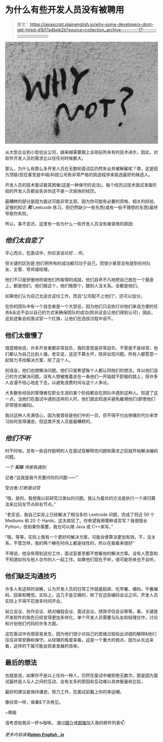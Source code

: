 # 为什么有些开发人员没有被聘用

> 原文：<https://javascript.plainenglish.io/why-some-developers-dont-get-hired-d1b17a4beb2b?source=collection_archive---------17----------------------->

![](img/37d05f913fc7aeb350094bf0acee5575.png)

从大型企业到小型创业公司，越来越需要跟上全球前所未有的技术进步。因此，对软件开发人员的需求比以往任何时候都大。

那么，为什么有那么多开发人员在无数轮面试后仍然失业并被解雇呢？嗯，这是因为顶级(现在甚至是中端)科技公司有非常严格的挑选程序来挑选最好的候选人。

开发人员的技术面试极其困难(这是一种保守的说法)。每个经历过技术面试准备阶段的开发人员都会告诉你这不是一次愉快的经历。

最糟糕的部分是因为面试可能非常主观，因为你可能有必要的资格、相关的经验、足够的知识 ***和*** Leetcode 练习，但仍然缺少一些东西(或有一些不理想的东西)最终导致你失败。

所以，事不宜迟，这里有一些为什么一些开发人员没有被录用的原因:

## ***他们太自恋了***

平心而论，在面试中，你应该谈论好… *你*。

但关键的区别是:他们把所有的成功都归功于自己，而很少甚至没有提到任何队友、主管、导师或经理。

他们不只是骄傲地吹嘘他们所取得的成就，他们自命不凡地把自己放在一个基座上。都是他们，他们做这个，他们做那个，跟别人没关系。全都是他们。

如果他们认为自己太适合这份工作，而且“公司配不上他们”，还可以加分。

在你的团队中有一个自恋者是一个大禁忌，因为他们只会执行对他们来说方便的任务&永远不会以自己的方式来确保团队的成功(除非这会让他们得到认可)，因此，这些迹象会给面试官一个红旗，让他们在选拔过程中说不。

## 他们太傲慢了

很遗憾地说，许多开发者都非常自负，我的意思是非常自负。不管是不是经常，他们都认为自己比别人强。老实说，这还不算太坏，除非出现问题。所有人都愿意一起努力寻找解决方案，除了这个人。

别误会，他们也想解决问题。他们只是希望每个人都认同他们的想法，并以他们自己的方式解决问题。没有人想被推着走在一条他们一开始就不舒服的路上，但许多人会漫不经心地走下去，以避免浪费时间与这个人争论。

大多数有经验的管理者在职业生涯的某个阶段都会在团队中遇到这种人。知道了这一点，当他们在面试中遇到这样的人时，他们就会知道并避免雇佣他们(即使他们非常擅长编码)。

我对这种人充满信心，因为我曾经是他们中的一员，但不得不付出惨痛的代价来学习如何变得谦逊，但这类开发人员是最糟糕的。

## ***他们不听***

时不时地，总有一些自作聪明的人在面试官解释完问题和需求之前就开始解决编码问题。

*一个* ***实际*** *场景我遇到:*

记者:“这就是我今天要问你的问题——”

受访者:*打断面试官*

“哦，是的，我想我以前研究过类似的问题。我认为最优的方法是执行一个递归算法来比较左节点和右节点。”

“老实说，我自己实际上已经解决了相当多的 Leetcode 问题，完成了将近 50 个 Mediums 和 20 个 Hards，这太疯狂了。你希望我用哪种语言写？我很擅长 Python，但如果你需要，我也可以用 Java 或 C++来写。”

“哦，等等，实际上我有一个更好的解决方案，可能会使算法更加有效。不，没关系，不管怎样，我的两个解在时间上都是线性的，所以在我看来很好”

不用说，他没有得到这份工作，面试官甚至都不想看他的解决方案。没有人愿意和不知道如何与他人合作的人一起工作。如果他们现在不听，很可能将来也不会听。

## 他们缺乏沟通技巧

许多人有这样的误解，认为开发人员的日常工作就是起床、吃早餐、编码、午餐编码、回家和睡觉。实际上，这几乎是正确的，除了在这些编码会议之间，开发人员实际上不得不花很多时间开会。

站立会议、协作会议、结对编程会议、面试会议、绩效评估会议等等。看，关键是开发软件的角色已经变得更加多样化，单个开发人员需要与队友和经理合作，讨论和计划他们代码的许多方面。

这在面试中也很容易发生，因为他们很少对自己的思维过程给出详细的解释&他们往往非常安静和保守。从经理的角度来看，这是一个重大的弱点，因为从长远来看，这样的下属可能会损害发展的效率。

## 最后的想法

也就是说，如果你不是以上任何一种人，仍然在面试中被拒绝无数次，那是因为面试最终是人与人之间的互动，会有太多的原因和互动难以具体衡量和比较。

最好的建议是保持谦逊，努力工作，在面试前戴上你的幸运帽。

像往常一样，保重&下次再见。

~蒂姆

请考虑给我买一杯☕️咖啡。
通过[媒介](https://t31k.medium.com/subscribe)或[邮箱](https://t31k.dev/newsletter)加入我的邮件列表📫

*更多内容请看*[***plain English . io***](http://plainenglish.io/)